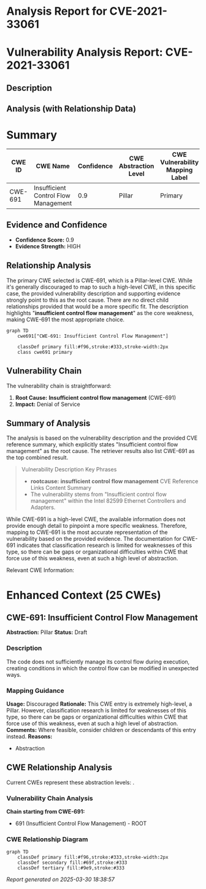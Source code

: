 # Analysis Report for CVE-2021-33061

# Vulnerability Analysis Report: CVE-2021-33061

## Description



## Analysis (with Relationship Data)

# Summary
| CWE ID | CWE Name | Confidence | CWE Abstraction Level | CWE Vulnerability Mapping Label | CWE-Vulnerability Mapping Notes |
|---|---|---|---|---|---|
| CWE-691 | Insufficient Control Flow Management | 0.9 | Pillar | Primary | Discouraged |

## Evidence and Confidence

*   **Confidence Score:** 0.9
*   **Evidence Strength:** HIGH

## Relationship Analysis
The primary CWE selected is CWE-691, which is a Pillar-level CWE. While it's generally discouraged to map to such a high-level CWE, in this specific case, the provided vulnerability description and supporting evidence strongly point to this as the root cause. There are no direct child relationships provided that would be a more specific fit. The description highlights "**insufficient control flow management**" as the core weakness, making CWE-691 the most appropriate choice.

```mermaid
graph TD
    cwe691["CWE-691: Insufficient Control Flow Management"]
    
    classDef primary fill:#f96,stroke:#333,stroke-width:2px
    class cwe691 primary
```

## Vulnerability Chain
The vulnerability chain is straightforward:
1.  **Root Cause:** **Insufficient control flow management** (CWE-691)
2.  **Impact:** Denial of Service

## Summary of Analysis
The analysis is based on the vulnerability description and the provided CVE reference summary, which explicitly states "Insufficient control flow management" as the root cause. The retriever results also list CWE-691 as the top combined result.

> Vulnerability Description Key Phrases
> - **rootcause:** **insufficient control flow management**
> CVE Reference Links Content Summary
> -   The vulnerability stems from "Insufficient control flow management" within the Intel 82599 Ethernet Controllers and Adapters.

While CWE-691 is a high-level CWE, the available information does not provide enough detail to pinpoint a more specific weakness. Therefore, mapping to CWE-691 is the most accurate representation of the vulnerability based on the provided evidence. The documentation for CWE-691 indicates that classification research is limited for weaknesses of this type, so there can be gaps or organizational difficulties within CWE that force use of this weakness, even at such a high level of abstraction.

Relevant CWE Information:

# Enhanced Context (25 CWEs)

## CWE-691: Insufficient Control Flow Management
**Abstraction:** Pillar
**Status:** Draft

### Description
The code does not sufficiently manage its control flow during execution, creating conditions in which the control flow can be modified in unexpected ways.

### Mapping Guidance
**Usage:** Discouraged
**Rationale:** This CWE entry is extremely high-level, a Pillar. However, classification research is limited for weaknesses of this type, so there can be gaps or organizational difficulties within CWE that force use of this weakness, even at such a high level of abstraction.
**Comments:** Where feasible, consider children or descendants of this entry instead.
**Reasons:**
- Abstraction


## CWE Relationship Analysis

Current CWEs represent these abstraction levels: .


### Vulnerability Chain Analysis

**Chain starting from CWE-691:**
- 691 (Insufficient Control Flow Management) - ROOT



### CWE Relationship Diagram

```mermaid
graph TD
    classDef primary fill:#f96,stroke:#333,stroke-width:2px
    classDef secondary fill:#69f,stroke:#333
    classDef tertiary fill:#9e9,stroke:#333
```



*Report generated on 2025-03-30 18:38:57*

